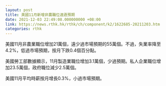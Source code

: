 ```yaml
---
layout: post
title: 美國11月新增非農職位遠遜預期
date: 2021-12-03 22:49:08.000000000 +08:00
link: https://news.rthk.hk/rthk/ch/component/k2/1622685-20211203.htm
categories: rthk
---
```


美國11月非農業職位增加21萬個，遠少過市場預期的55萬個。不過，失業率降至4.2%，低過市場預期，按月下跌0.4個百分點。

美國勞工部數據顯示，11月製造業職位增加3.1萬個，少過預期。私人企業職位增加23.5萬個，政府職位減少2.5萬個。

美國11月平均時薪按月增長0.3%，小過市場預期。
